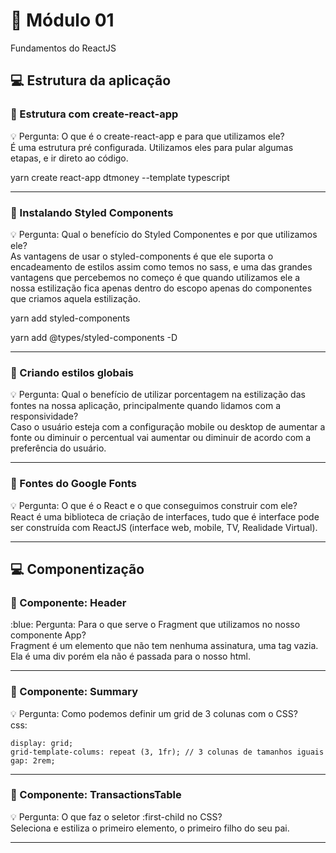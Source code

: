 # 📝 Módulo 01
Fundamentos do ReactJS

## 💻 Estrutura da aplicação

### :hammer: Estrutura com create-react-app <br/>
:bulb: Pergunta: O que é o create-react-app e para que utilizamos ele? <br/>
É uma estrutura pré configurada. Utilizamos eles para pular algumas etapas, e ir direto ao código.

yarn create react-app dtmoney --template typescript

-----

### :hammer: Instalando Styled Components <br/>
:bulb: Pergunta: Qual o benefício do Styled Componentes e por que utilizamos ele? <br/>
As vantagens de usar o styled-components é que ele suporta o encadeamento de estilos assim como temos no sass, e uma das grandes vantagens que percebemos no começo é que quando utilizamos ele a nossa estilização fica apenas dentro do escopo apenas do componentes que criamos aquela estilização.

yarn add styled-components

yarn add @types/styled-components -D

-----

### :hammer: Criando estilos globais <br/>
:bulb: Pergunta: Qual o benefício de utilizar porcentagem na estilização das fontes na nossa aplicação, principalmente quando lidamos com a responsividade? <br/>
Caso o usuário esteja com a configuração mobile ou desktop de aumentar a fonte ou diminuir o percentual vai aumentar ou diminuir de acordo com a preferência do usuário.

-----

### :hammer: Fontes do Google Fonts <br/>
:bulb: Pergunta: O que é o React e o que conseguimos construir com ele? <br/>
React é uma biblioteca de criação de interfaces, tudo que é interface pode ser construída com ReactJS (interface web, mobile, TV, Realidade Virtual).

-----

## 💻 Componentização

### 🔵 Componente: Header <br/>
:blue: Pergunta: Para o que serve o Fragment que utilizamos no nosso componente App?  <br/>
Fragment é um elemento que não tem nenhuma assinatura, uma tag vazia. Ela é uma div porém ela não é passada para o nosso html.

-----

### 🔵 Componente: Summary <br/>
:bulb: Pergunta: Como podemos definir um grid de 3 colunas com o CSS? <br/>
css:
```
display: grid;
grid-template-colums: repeat (3, 1fr); // 3 colunas de tamanhos iguais
gap: 2rem;
```

-----

### 🔵 Componente: TransactionsTable <br/>
:bulb: Pergunta: O que faz o seletor :first-child no CSS? <br/>
Seleciona e estiliza o primeiro elemento, o primeiro filho do seu pai.

-----
